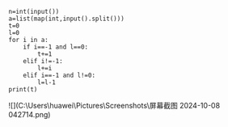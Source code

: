 ```
n=int(input())
a=list(map(int,input().split()))
t=0
l=0
for i in a:
    if i==-1 and l==0:
        t+=1
    elif i!=-1:
        l+=i
    elif i==-1 and l!=0:
        l=l-1
print(t)
```

![](C:\Users\huawei\Pictures\Screenshots\屏幕截图 2024-10-08 042714.png)